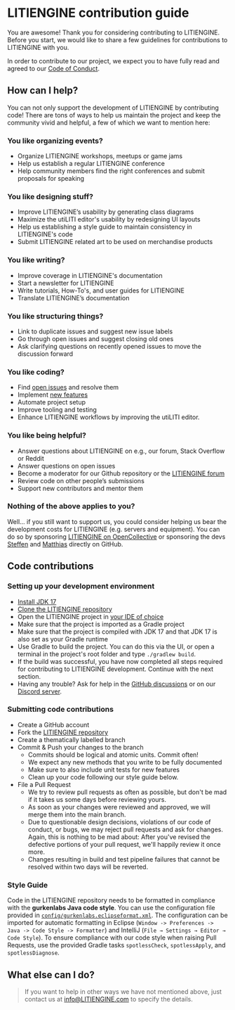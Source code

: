# LITIENGINE contribution guide
You are awesome! Thank you for considering contributing to LITIENGINE.
Before you start, we would like to share a few guidelines for contributions to LITIENGINE with you.

In order to contribute to our project, we expect you to have fully read and agreed to our [Code of Conduct](https://github.com/gurkenlabs/LITIENGINE/blob/main/CODE_OF_CONDUCT.md). 

## How can I help?
You can not only support the development of LITIENGINE by contributing code!
There are tons of ways to help us maintain the project and keep the community vivid and helpful, 
a few of which we want to mention here:

### You like organizing events?

* Organize LITIENGINE workshops, meetups or game jams
* Help us establish a regular LITIENGINE conference
* Help community members find the right conferences and submit proposals for speaking

### You like designing stuff?

* Improve LITIENGINE’s usability by generating class diagrams
* Maximize the utiLITI editor's usability by redesigning UI layouts
* Help us establishing a style guide to maintain consistency in LITIENGINE's code
* Submit LITIENGINE related art to be used on merchandise products

### You like writing?

* Improve coverage in LITIENGINE's documentation
* Start a newsletter for LITIENGINE
* Write tutorials, How-To's, and user guides for LITIENGINE
* Translate LITIENGINE’s documentation

### You like structuring things?

* Link to duplicate issues and suggest new issue labels
* Go through open issues and suggest closing old ones
* Ask clarifying questions on recently opened issues to move the discussion forward

### You like coding?
* Find [open issues](https://github.com/gurkenlabs/litiengine/issues) and resolve them
* Implement [new features](https://github.com/gurkenlabs/litiengine/issues?q=is%3Aopen+is%3Aissue+label%3Afeature)
* Automate project setup
* Improve tooling and testing
* Enhance LITIENGINE workflows by improving the utiLITI editor.

### You like being helpful?
* Answer questions about LITIENGINE on e.g., our forum, Stack Overflow or Reddit
* Answer questions on open issues
* Become a moderator for our Github repository or the [LITIENGINE forum](https://forum.LITIENGINE.com/)
* Review code on other people’s submissions
* Support new contributors and mentor them

### Nothing of the above applies to you?
Well... if you still want to support us, you could consider helping us bear the development costs for LITIENGINE (e.g. servers and equipment).
You can do so by sponsoring [LITIENGINE on OpenCollective](https://opencollective.com/litiengine) or sponsoring the devs [Steffen](https://github.com/sponsors/steffen-wilke) and [Matthias](https://github.com/sponsors/nightm4re94) directly on GitHub.

## Code contributions
### Setting up your development environment
* [Install JDK 17](https://litiengine.com/docs/getting-started/install-jdk/)
* [Clone the LITIENGINE repository](https://github.com/gurkenlabs/litiengine.git)
* Open the LITIENGINE project in [your IDE of choice](https://litiengine.com/docs/getting-started/development-environment/)
* Make sure that the project is imported as a Gradle project
* Make sure that the project is compiled with JDK 17 and that JDK 17 is also set as your Gradle runtime
* Use Gradle to build the project. You can do this via the UI, or open a terminal in the project's root folder and type `./gradlew build`.
* If the build was successful, you have now completed all steps required for contributing to LITIENGINE development. Continue with the next section.
* Having any trouble? Ask for help in the [GitHub discussions](https://github.com/gurkenlabs/litiengine/discussions) or on our [Discord server](https://discord.com/invite/rRB9cKD).

### Submitting code contributions
* Create a GitHub account
* Fork the [LITIENGINE repository](https://github.com/gurkenlabs/litiengine)
* Create a thematically labelled branch
* Commit & Push your changes to the branch
  * Commits should be logical and atomic units. Commit often!
  * We expect any new methods that you write to be fully documented
  * Make sure to also include unit tests for new features
  * Clean up your code following our style guide below.
* File a Pull Request
  * We try to review pull requests as often as possible, but don't be mad if it takes us some days before reviewing yours.
  * As soon as your changes were reviewed and approved, we will merge them into the main branch.
  * Due to questionable design decisions, violations of our code of conduct, or bugs, we may reject pull requests and ask for changes. Again, this is nothing to be mad about: After you've revised the defective portions of your pull request, we'll happily review it once more.
  * Changes resulting in build and test pipeline failures that cannot be resolved within two days will be reverted.

### Style Guide
Code in the LITIENGINE repository needs to be formatted in compliance with the **gurkenlabs Java code style**. You can use the configuration file provided in [`config/gurkenlabs.eclipseformat.xml`](config/gurkenlabs.eclipseformat.xml).
The configuration can be imported for automatic formatting in Eclipse (`Window -> Preferences -> Java -> Code Style -> Formatter`) and IntelliJ (`File → Settings → Editor → Code Style`).
To ensure compliance with our code style when raising Pull Requests, use the provided Gradle tasks `spotlessCheck`, `spotlessApply`, and `spotlessDiagnose`.

## What else can I do?
>  If you want to help in other ways we have not mentioned above, just contact us at info@LITIENGINE.com to specify the details.

